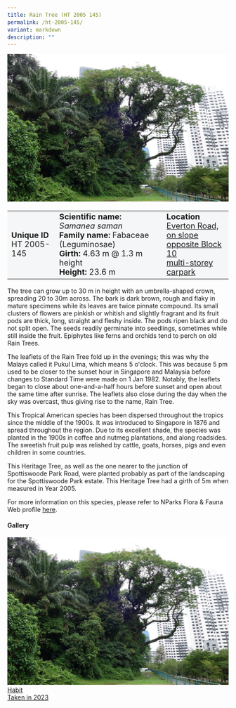 ```yaml
---
title: Rain Tree (HT 2005 145)
permalink: /ht-2005-145/
variant: markdown
description: ""
---
```

<div class="isomer-image-wrapper">
<img src="/images/Heritage_trees_photos/samsam_ht2005-145_habit.jpg">
</div><table style="minWidth: 100px; font-size: 18px; background: #F4F6F7">
<tbody><tr>
<td rowspan="1" colspan="1">
<strong>Unique ID</strong>
<br>HT 2005-145
</td>
<td rowspan="1" colspan="1">
	<strong>Scientific name:</strong> <em>Samanea saman</em>
<br><strong>Family name:</strong> Fabaceae (Leguminosae)
<br><strong>Girth:</strong> 4.63 m @ 1.3 m height
<br><strong>Height: </strong>23.6 m
</td>
<td rowspan="1" colspan="1">
<strong>Location</strong><a href="https://www.onemap.gov.sg/?lat=1.274251999995693&amp;lng=103.83849700000007a">
 <br>Everton Road, on slope<br>opposite Block 10
	<br>multi-storey carpark</a>
</td>
</tr>
</tbody>
</table>
<p>The tree can grow up to 30 m in height with an umbrella-shaped crown, spreading 20 to 30m across. The bark is dark brown, rough and flaky in mature specimens while its leaves are twice pinnate compound. Its small clusters of flowers are pinkish or whitish and slightly fragrant and its fruit pods are thick, long, straight and fleshy inside. The pods ripen black and do not split open. The seeds readily germinate into seedlings, sometimes while still inside the fruit. Epiphytes like ferns and orchids tend to perch on old Rain Trees.</p>

<p>The leaflets of the Rain Tree fold up in the evenings; this was why the Malays called it Pukul Lima, which means 5 o'clock. This was because 5 pm used to be closer to the sunset hour in Singapore and Malaysia before changes to Standard Time were made on 1 Jan 1982. Notably, the leaflets began to close about one-and-a-half hours before sunset and open about the same time after sunrise. The leaflets also close during the day when the sky was overcast, thus giving rise to the name, Rain Tree.</p>

<p>This Tropical American species has been dispersed throughout the tropics since the middle of the 1900s. It was introduced to Singapore in 1876 and spread throughout the region. Due to its excellent shade, the species was planted in the 1900s in coffee and nutmeg plantations, and along roadsides. The sweetish fruit pulp was relished by cattle, goats, horses, pigs and even children in some countries.</p>
	
<p>This Heritage Tree, as well as the one nearer to the junction of Spottiswoode Park Road, were planted probably as part of the landscaping for the Spottiswoode Park estate. This Heritage Tree had a girth of 5m when measured in Year 2005.</p>

<p>For more information on this species, please refer to NParks Flora &amp; Fauna Web profile <a href="https://www.nparks.gov.sg/florafaunaweb/flora/3/1/3106">here</a>.</p>

<h4>Gallery</h4>
<div class="isomer-card-grid">
<a href="/images/Heritage_trees_photos/samsam_ht2005-145_habit.jpg" class="isomer-card">
<div class="isomer-card-image">
<div class="isomer-image-wrapper"><img src="/images/Heritage_trees_photos/samsam_ht2005-145_habit.jpg"></div></div>
<div class="isomer-card-body"><div class="isomer-card-title">Habit</div><div class="isomer-card-description">Taken in 2023</div></div></a><p></p></div>